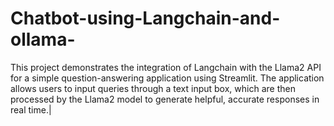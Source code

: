 # Chatbot-using-Langchain-and-ollama-
This project demonstrates the integration of Langchain with the Llama2 API for a simple question-answering application using Streamlit. The application allows users to input queries through a text input box, which are then processed by the Llama2 model to generate helpful, accurate responses in real time.|
